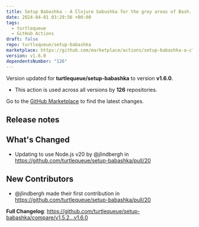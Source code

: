 ```yaml
---
title: Setup Babashka - A Clojure babushka for the grey areas of Bash.
date: 2024-04-01 03:29:56 +00:00
tags:
  - turtlequeue
  - GitHub Actions
draft: false
repo: turtlequeue/setup-babashka
marketplace: https://github.com/marketplace/actions/setup-babashka-a-clojure-babushka-for-the-grey-areas-of-bash
version: v1.6.0
dependentsNumber: "126"
---
```



Version updated for **turtlequeue/setup-babashka** to version **v1.6.0**.
- This action is used across all versions by **126** repositories.

Go to the [GitHub Marketplace](https://github.com/marketplace/actions/setup-babashka-a-clojure-babushka-for-the-grey-areas-of-bash) to find the latest changes.

## Release notes

## What's Changed
* Updating to use Node.js v20 by @jlindbergh in https://github.com/turtlequeue/setup-babashka/pull/20

## New Contributors
* @jlindbergh made their first contribution in https://github.com/turtlequeue/setup-babashka/pull/20

**Full Changelog**: https://github.com/turtlequeue/setup-babashka/compare/v1.5.2...v1.6.0
